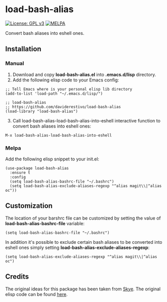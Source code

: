 # load-bash-alias

[![License: GPL v3](https://img.shields.io/badge/License-GPL%20v3-blue.svg)](https://www.gnu.org/licenses/gpl-3.0)
[![MELPA](https://melpa.org/packages/load-bash-alias-badge.svg)](https://melpa.org/#/load-bash-alias)

Convert bash aliases into eshell ones.

## Installation
### Manual
1. Download and copy **load-bash-alias.el** into
   **.emacs.d/lisp** directory.
2. Add the following elisp code to your Emacs config:

``` elisp
;; Tell Emacs where is your personal elisp lib directory
(add-to-list 'load-path "~/.emacs.d/lisp/")

;; load-bash-alias
;; https://github.com/daviderestivo/load-bash-alias
(load-library "load-bash-alias")
```

3. Call load-bash-alias-load-bash-alias-into-eshell interactive function to
   convert bash aliases into eshell ones:

```
M-x load-bash-alias-load-bash-alias-into-eshell
```

### Melpa
Add the following elisp snippet to your init.el:

``` elisp
(use-package load-bash-alias
  :ensure t
  :config
  (setq load-bash-alias-bashrc-file "~/.bashrc")
  (setq load-bash-alias-exclude-aliases-regexp "^alias magit\\|^alias oc"))
```

## Customization
The location of your barshrc file can be customized by setting the
value of **load-bash-alias-bashrc-file** variable:

``` elisp
(setq load-bash-alias-bashrc-file "~/.bashrc")
```

In addition it's possible to exclude certain bash aliases to be converted into eshell ones simply setting **load-bash-alias-exclude-aliases-regexp**:

``` elisp
(setq load-bash-alias-exclude-aliases-regexp "^alias magit\\|^alias oc")
```

## Credits
The original ideas for this package has been taken from [Skye](http://skyefreeman.io/programming/emacs/2017/08/03/converting_bash_config_to_eshell.html). The original elisp code can be found [here](https://github.com/skyefreeman/.emacs.d/blob/master/custom/bash-to-eshell-aliases.el).
